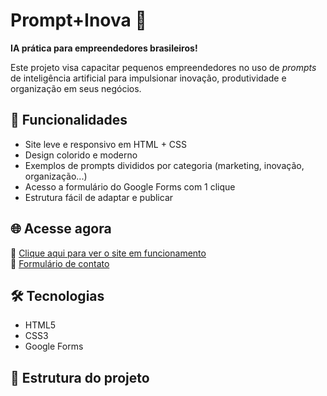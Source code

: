 # Prompt+Inova 🌟

**IA prática para empreendedores brasileiros!**

Este projeto visa capacitar pequenos empreendedores no uso de *prompts* de inteligência artificial para impulsionar inovação, produtividade e organização em seus negócios.

## 🚀 Funcionalidades

- Site leve e responsivo em HTML + CSS
- Design colorido e moderno
- Exemplos de prompts divididos por categoria (marketing, inovação, organização...)
- Acesso a formulário do Google Forms com 1 clique
- Estrutura fácil de adaptar e publicar

## 🌐 Acesse agora

🔗 [Clique aqui para ver o site em funcionamento](https://SEULINK.COM)  
📩 [Formulário de contato](https://docs.google.com/forms/d/e/1FAIpQLSeU7qwR2xjz7HeQ3e0jLeV8dn0O3eBX0PpHzYnmfxHZBEnqwQ/viewform?usp=header)

## 🛠 Tecnologias

- HTML5
- CSS3
- Google Forms

## 📁 Estrutura do projeto

